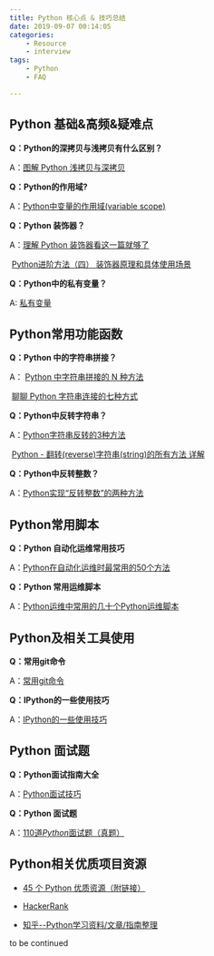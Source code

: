 ```yaml
---
title: Python 核心点 & 技巧总结
date: 2019-09-07 00:14:05
categories:
	- Resource
	- interview
tags:
	- Python
	- FAQ

---
```




## **Python** 基础&高频&疑难点

**Q：Python的深拷贝与浅拷贝有什么区别？**

A：[图解 Python 浅拷贝与深拷贝](https://blog.csdn.net/qq_20084101/article/details/82925067)



**Q：Python的作用域?**

A：[Python中变量的作用域(variable scope)](https://www.crifan.com/summary_python_variable_effective_scope/)



**Q：Python 装饰器？**

A：[理解 Python 装饰器看这一篇就够了](https://zhuanlan.zhihu.com/p/25648515)

​	[Python进阶方法（四） 装饰器原理和具体使用场景](https://zhuanlan.zhihu.com/p/28646171)



**Q：Python中的私有变量？**

A: [私有变量](https://www.cnblogs.com/semon-code/p/8242062.html)

<!--more-->

## Python常用功能函数

**Q：Python 中的字符串拼接？**

A： [Python 中字符串拼接的 N 种方法](https://blog.csdn.net/u012127765/article/details/81329210)

​		[聊聊 Python 字符串连接的七种方式](https://blog.csdn.net/turodog/article/details/80964307)



**Q：Python中反转字符串？**

A：[Python字符串反转的3种方法](https://www.jianshu.com/p/c61279736a03)

​	[Python - 翻转(reverse)字符串(string)的所有方法 详解](https://blog.csdn.net/caroline_wendy/article/details/23438739)



**Q：Python中反转整数？**

A：[Python实现“反转整数”的两种方法 ](https://blog.csdn.net/qiubingcsdn/article/details/81744579) 



## Python常用脚本

**Q：Python 自动化运维常用技巧**

A：[Python在自动化运维时最常用的50个方法](https://zhuanlan.zhihu.com/p/27903090)



**Q：Python 常用运维脚本**

A：[Python运维中常用的几十个Python运维脚本](https://zhuanlan.zhihu.com/p/27903397)



## Python及相关工具使用

**Q：常用git命令**

A：[常用git命令](https://zhuanlan.zhihu.com/p/25868120)



**Q：IPython的一些使用技巧**

A：[IPython的一些使用技巧](https://zhuanlan.zhihu.com/p/26189140)



## Python 面试题

**Q：Python面试指南大全**

A：[Python面试技巧](https://zhuanlan.zhihu.com/p/25214663)

**Q：Python 面试题**

A：[110道*Python*面试题（真题）](https://zhuanlan.zhihu.com/p/54430650)



## Python相关优质项目资源

- [45 个 Python 优质资源（附链接）](https://mp.weixin.qq.com/s?src=11&timestamp=1568217451&ver=1846&signature=WvfhHulLVnmcmWbDdx45g8vUaQJslEUpLSB-AKp7hT50XmKGRQa5oi90eq6STAJZ3O4L0aKDLnYZt-y9qUWX8ofbGA3jzfFO1Ak-GmNDzhqM5r4inao8ga66L1pYZDBf&new=1)

- [HackerRank](https://www.hackerrank.com)

- [知乎--Python学习资料/文章/指南整理](https://zhuanlan.zhihu.com/p/41381773)

  
  

to be continued

